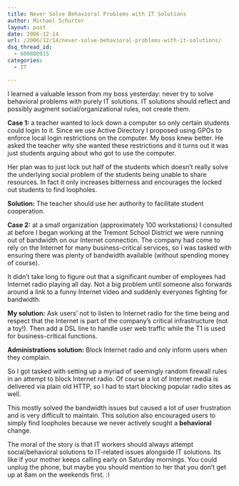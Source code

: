 ```yaml
---
title: Never Solve Behavioral Problems with IT Solutions
author: Michael Schurter
layout: post
date: 2006-12-14
url: /2006/12/14/never-solve-behavioral-problems-with-it-solutions/
dsq_thread_id:
  - 600880915
categories:
  - IT

---
```

I learned a valuable lesson from my boss yesterday: never try to solve behavioral problems with purely IT solutions. IT solutions should reflect and possibly augment social/organizational rules, not create them.

**Case 1:** a teacher wanted to lock down a computer so only certain students could login to it. Since we use Active Directory I proposed using GPOs to enforce local login restrictions on the computer. My boss knew better. He asked the teacher _why_ she wanted these restrictions and it turns out it was just students arguing about who got to use the computer.
  
Her plan was to just lock out half of the students which doesn&#8217;t really solve the underlying social problem of the students being unable to share resources. In fact it only increases bitterness and encourages the locked out students to find loopholes.

**Solution:** The teacher should use her authority to facilitate student cooperation.
  
**Case 2:** at a small organization (approximately 100 workstations) I consulted at before I began working at the Tremont School District we were running out of bandwidth on our Internet connection. The company had come to rely on the Internet for many business-critical services, so I was tasked with ensuring there was plenty of bandwidth available (without spending money of course).
  
It didn&#8217;t take long to figure out that a significant number of employees had Internet radio playing all day. Not a big problem until someone also forwards around a link to a funny Internet video and suddenly everyones fighting for bandwidth.

**My solution:** Ask users&#8217; not to listen to Internet radio for the time being and respect that the Internet is part of the company&#8217;s critical infrastructure (not a toy!). Then add a DSL line to handle user web traffic while the T1 is used for business-critical functions.

**Administrations solution:** Block Internet radio and only inform users when they complain.

So I got tasked with setting up a myriad of seemingly random firewall rules in an attempt to block Internet radio. Of course a lot of Internet media is delivered via plain old HTTP, so I had to start blocking popular radio sites as well.
  
This mostly solved the bandwidth issues but caused a lot of user frustration and is very difficult to maintain. This solution also encouraged users to simply find loopholes because we never actively sought a **behavioral** change.

The moral of the story is that IT workers should always attempt social/behavioral solutions to IT-related issues alongside IT solutions. Its like if your mother keeps calling early on Saturday mornings. You could unplug the phone, but maybe you should mention to her that you don&#8217;t get up at 8am on the weekends first. <img src="http://localhost/wp-includes/images/smilies/simple-smile.png" alt=":)" class="wp-smiley" style="height: 1em; max-height: 1em;" />